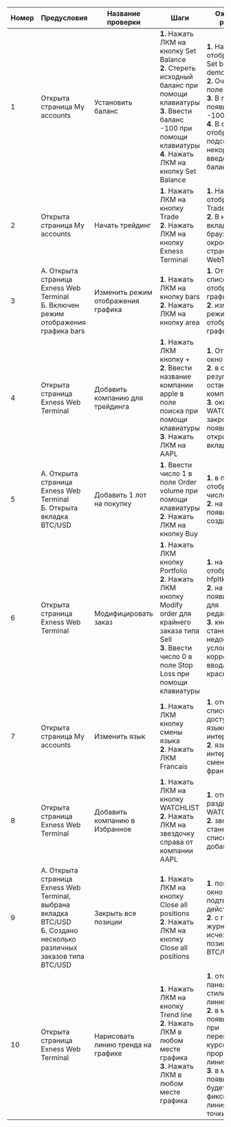 | Номер | Предусловия                                                  | Название проверки                  | Шаги                                                         | Ожидаемый результат                                          | Статус  | Комментарий |
| ----- | ------------------------------------------------------------ | ---------------------------------- | ------------------------------------------------------------ | ------------------------------------------------------------ | ------- | ----------- |
| 1     | Открыта страница My accounts                                 | Установить баланс                  | **1\.** Нажать ЛКМ на кнопку Set Balance<br/>**2**\. Стереть исходный баланс при помощи клавиатуры<br/>**3**\. Ввести баланс -100 при помощи клавиатуры<br/>**4**\. Нажать ЛКМ на кнопку Set Balance | **1**. На экране отобразится окно Set balance for demo account<br/>**2**. Очистится поле ввода<br/>**3**. В поле ввода появится число -100<br/>**4**. В окне отобразится подсказка о некорректно введенном балансе | пройден |             |
| 2     | Открыта страница My accounts                                 | Начать трейдинг                    | **1**\. Нажать ЛКМ на кнопку Trade<br/>**2**\. Нажать ЛКМ на кнопку Exness Terminal | **1**. На экране отобразится окно Trade<br />**2**. В новой вкладке браузера окроется страница Exness WebTerminal | пройден |             |
| 3     | А. Открыта страница Exness Web Terminal<br/>Б. Включен режим отображения графика bars | Изменить режим отображения графика | **1**\. Нажать ЛКМ на кнопку bars<br/>**2**. Нажать ЛКМ на кнопку area | **1**. Отобразится список режимов отображения графика<br/>**2**. изменится режим отображения графика | пройден |             |
| 4     | Открыта страница Exness Web Terminal                         | Добавить компанию для трейдинга    | **1**. Нажать ЛКМ кнопку +<br />**2**\. Ввести название компании apple в поле поиска при помощи клавиатуры<br/>**3**\. Нажать ЛКМ на AAPL | **1**. Откроется окно WATCHLIST<br/>**2**. в списке результатов останется только компания Apple<br />**3**. окно WATCHLIST закроется, появится и откроется вкладка AAPL | пройден |             |
| 5     | А. Открыта страница Exness Web Terminal<br/>Б. Открыта вкладка BTC/USD | Добавить 1 лот на покупку          | **1**. Ввести число 1 в поле Order volume при помощи клавиатуры<br/>**2**\. Нажать ЛКМ на кнопку Buy | **1**. в поле ввода отображается число 1<br />**2**. на графике появляется созданный заказ | пройден |             |
| 6     | Открыта страница Exness Web Terminal                         | Модифицировать заказ               | **1**\. Нажать ЛКМ кнопку Portfolio<br />**2**. Нажать ЛКМ кнопку Modify order для крайнего заказа типа Sell<br />**3**. Ввести число 0 в поле Stop Loss при помощи клавиатуры | **1**. на экране отобразится hfpltk Portfolio<br />**2**. на экране появится окно для редактирования<br/>**3**. кнопка Apply станет недоступной, условие для корректного ввода примет красный цвет | пройден |             |
| 7     | Открыта страница My accounts                                 | Изменить язык                      | **1**\. Нажать ЛКМ кнопку смены языка<br />**2**. Нажать ЛКМ Francais | **1**. откроется список доступных языков интерфейса<br />**2**. язык интерфейса сменится на французский | пройден |             |
| 8     | Открыта страница Exness Web Terminal                         | Добавить компанию в Избранное      | **1**\. Нажать ЛКМ на кнопку WATCHLIST<br/>**2**\. Нажать ЛКМ на звездочку справа от компании AAPL | **1**. откроется раздел WATCHLIST<br />**2**. звездочка станет желтой, в список Favorites добавится AAPL | пройден |             |
| 9     | А. Открыта страница Exness Web Terminal, выбрана вкладка BTC/USD<br />Б. Создано несколько различных заказов типа BTC/USD | Закрыть все позиции                | **1**. Нажать ЛКМ на кнопку Close all positions<br />**2**\. Нажать ЛКМ на кнопку Close all positions | **1**. появиться окно для подтвеждения действия<br />**2**. с графика и журнала Portfolio исчезнут все позиции типа BTC/USD | пройден |             |
| 10    | Открыта страница Exness Web Terminal                         | Нарисовать линию тренда на графике | **1**\. Нажать ЛКМ на кнопку Trend line<br />**2**\. Нажать ЛКМ в любом месте графика<br />**3**\. Нажать ЛКМ в любом месте графика | **1**. отобразится панель для стилизирования линии<br />**2**. в месте клика появится точка, при перемещении курсора будет прорисовываться линия<br />**3**. в месте клика появится точка, будет проведена фиксированная линия от 1-ой точки ко 2-ой | пройден |             |
